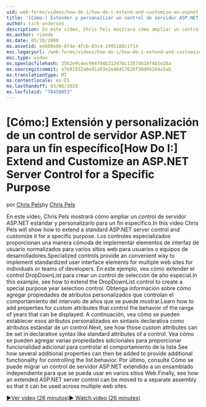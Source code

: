 ```yaml
---
uid: web-forms/videos/how-do-i/how-do-i-extend-and-customize-an-aspnet-server-control-for-a-specific-purpose
title: '[Cómo:] Extender y personalizar un control de servidor ASP.NET para un fin específico | Microsoft Docs'
author: rick-anderson
description: En este vídeo, Chris Pels mostrará cómo ampliar un control de servidor ASP.NET estándar y personalizarlo para un fin específico. Los controles especializados proporcionan un c...
ms.author: riande
ms.date: 05/20/2008
ms.assetid: ed460e6b-8f4e-4fcb-83c4-2495180c1f14
msc.legacyurl: /web-forms/videos/how-do-i/how-do-i-extend-and-customize-an-aspnet-server-control-for-a-specific-purpose
msc.type: video
ms.openlocfilehash: 3562e9c4ec994f04b312476c1357d810f4b5e28a
ms.sourcegitcommit: e7e91932a6e91a63e2e46417626f39d6b244a3ab
ms.translationtype: MT
ms.contentlocale: es-ES
ms.lasthandoff: 03/06/2020
ms.locfileid: "78458053"
---
```

# <a name="how-do-i-extend-and-customize-an-aspnet-server-control-for-a-specific-purpose"></a><span data-ttu-id="de12c-104">[Cómo:] Extensión y personalización de un control de servidor ASP.NET para un fin específico</span><span class="sxs-lookup"><span data-stu-id="de12c-104">[How Do I:] Extend and Customize an ASP.NET Server Control for a Specific Purpose</span></span>

<span data-ttu-id="de12c-105">por [Chris Pels](https://twitter.com/chrispels)</span><span class="sxs-lookup"><span data-stu-id="de12c-105">by [Chris Pels](https://twitter.com/chrispels)</span></span>

<span data-ttu-id="de12c-106">En este vídeo, Chris Pels mostrará cómo ampliar un control de servidor ASP.NET estándar y personalizarlo para un fin específico.</span><span class="sxs-lookup"><span data-stu-id="de12c-106">In this video Chris Pels will show how to extend a standard ASP.NET server control and customize it for a specific purpose.</span></span> <span data-ttu-id="de12c-107">Los controles especializados proporcionan una manera cómoda de implementar elementos de interfaz de usuario normalizados para varios sitios web para usuarios o equipos de desarrolladores.</span><span class="sxs-lookup"><span data-stu-id="de12c-107">Specialized controls provide an convenient way to implement standardized user interface elements for multiple web sites for individuals or teams of developers.</span></span> <span data-ttu-id="de12c-108">En este ejemplo, vea cómo extender el control DropDownList para crear un control de selección de año especial.</span><span class="sxs-lookup"><span data-stu-id="de12c-108">In this example, see how to extend the DropDownList control to create a special purpose year selection control.</span></span> <span data-ttu-id="de12c-109">Obtenga información sobre cómo agregar propiedades de atributos personalizados que controlan el comportamiento del intervalo de años que se puede mostrar.</span><span class="sxs-lookup"><span data-stu-id="de12c-109">Learn how to add properties for custom attributes that control the behavior of the range of years that can be displayed.</span></span> <span data-ttu-id="de12c-110">A continuación, vea cómo se pueden establecer esos atributos personalizados en sintaxis declarativa como atributos estándar de un control.</span><span class="sxs-lookup"><span data-stu-id="de12c-110">Next, see how those custom attributes can be set in declarative syntax like standard attributes of a control.</span></span> <span data-ttu-id="de12c-111">Vea cómo se pueden agregar varias propiedades adicionales para proporcionar funcionalidad adicional para controlar el comportamiento de la lista.</span><span class="sxs-lookup"><span data-stu-id="de12c-111">See how several additional properties can then be added to provide additional functionality for controlling the list behavior.</span></span> <span data-ttu-id="de12c-112">Por último, consulte Cómo se puede migrar un control de servidor ASP.NET extendido a un ensamblado independiente para que se pueda usar en varios sitios Web.</span><span class="sxs-lookup"><span data-stu-id="de12c-112">Finally, see how an extended ASP.NET server control can be moved to a separate assembly so that it can be used across multiple web sites.</span></span>

[<span data-ttu-id="de12c-113">&#9654;Ver vídeo (26 minutos)</span><span class="sxs-lookup"><span data-stu-id="de12c-113">&#9654; Watch video (26 minutes)</span></span>](https://channel9.msdn.com/Blogs/ASP-NET-Site-Videos/how-do-i-extend-and-customize-an-aspnet-server-control-for-a-specific-purpose)
